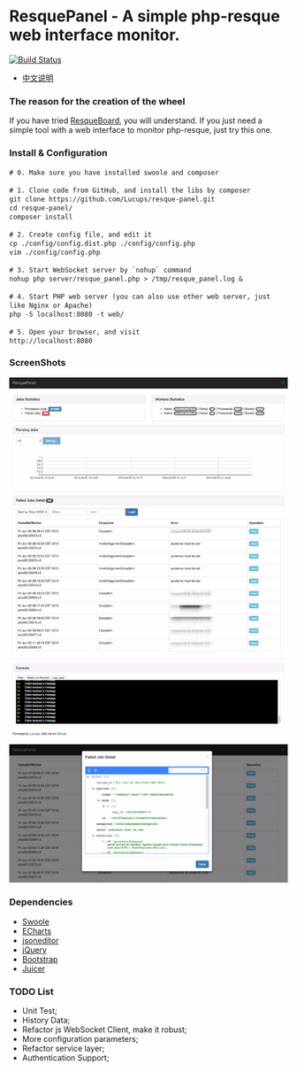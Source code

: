 ResquePanel - A simple php-resque web interface monitor.
============================================================

[![Build Status](https://travis-ci.org/Lucups/resque-panel.svg?branch=master)](https://travis-ci.org/Lucups/resque-panel)

- [中文说明](README_CN.md)

### The reason for the creation of the wheel

If you have tried [ResqueBoard](https://github.com/wa0x6e/ResqueBoard), you will understand.
If you just need a simple tool with a web interface to monitor php-resque, just try this one.

### Install & Configuration

```
# 0. Make sure you have installed swoole and composer

# 1. Clone code from GitHub, and install the libs by composer
git clone https://github.com/Lucups/resque-panel.git
cd resque-panel/
composer install

# 2. Create config file, and edit it
cp ./config/config.dist.php ./config/config.php
vim ./config/config.php

# 3. Start WebSocket server by `nohup` command
nohup php server/resque_panel.php > /tmp/resque_panel.log &

# 4. Start PHP web server (you can also use other web server, just like Nginx or Apache)
php -S localhost:8080 -t web/

# 5. Open your browser, and visit
http://localhost:8080
```

### ScreenShots

![All](screenshots/ResquePanel-Full.gif)
![Failed Job Detail](screenshots/ResquePanel-FailedJobDetail.gif)

### Dependencies

- [Swoole](http://www.swoole.com/)
- [ECharts](http://echarts.baidu.com/)
- [jsoneditor](https://github.com/josdejong/jsoneditor)
- [jQuery](http://jquery.com/)
- [Bootstrap](https://getbootstrap.com/)
- [Juicer](http://juicer.name)

### TODO List

- Unit Test;
- History Data;
- Refactor js WebSocket Client, make it robust;
- More configuration parameters;
- Refactor service layer;
- Authentication Support;